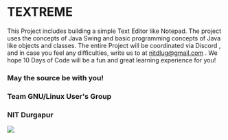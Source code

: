 # TEXTREME
This Project includes building a simple Text Editor like Notepad.
The project uses the concepts of Java Swing and basic programming concepts of Java like objects and classes.
The entire Project will be coordinated via Discord , and in case you feel any difficulties, write us to at nitdlug@gmail.com .
We hope 10 Days of Code will be a fun and great learning experience for you! 

### May the source be with you!
### Team GNU/Linux User's Group
### NIT Durgapur

![](https://komarev.com/ghpvc/?username=AbhinavKrishna26&color=brightgreen&label=PROJECT+VIEWS)
